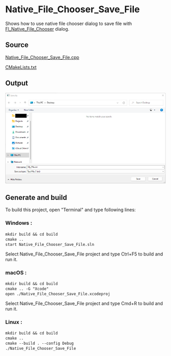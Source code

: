 # Native_File_Chooser_Save_File

Shows how to use native file chooser dialog to save file with [Fl_Native_File_Chooser](https://www.fltk.org/doc-1.3/classFl__Native__File__Chooser.html) dialog.

## Source

[Native_File_Chooser_Save_File.cpp](Native_File_Chooser_Save_File.cpp)

[CMakeLists.txt](CMakeLists.txt)

## Output

![output](../../../docs/Pictures/Examples/Native_File_Chooser_Save_File.png)

## Generate and build

To build this project, open "Terminal" and type following lines:

### Windows :

``` shell
mkdir build && cd build
cmake .. 
start Native_File_Chooser_Save_File.sln
```

Select Native_File_Chooser_Save_File project and type Ctrl+F5 to build and run it.

### macOS :

``` shell
mkdir build && cd build
cmake .. -G "Xcode"
open ./Native_File_Chooser_Save_File.xcodeproj
```

Select Native_File_Chooser_Save_File project and type Cmd+R to build and run it.

### Linux :

``` shell
mkdir build && cd build
cmake .. 
cmake --build . --config Debug
./Native_File_Chooser_Save_File
```
